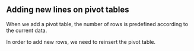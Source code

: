 ## Adding new lines on pivot tables

When we add a pivot table, the number of rows is predefined according to
the current data.

In order to add new rows, we need to reinsert the pivot table.
